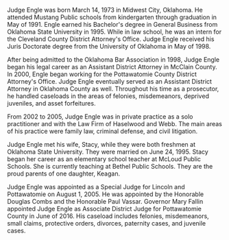 ﻿---
fname: 'Dawson'
lname: 'Engle'
id: 917
published: False
layout: judge-bio
---
Judge Engle was born March 14, 1973 in Midwest City, Oklahoma. He
attended Mustang Public schools from kindergarten through graduation in
May of 1991. Engle earned his Bachelor's degree in General Business from
Oklahoma State University in 1995. While in law school, he was an intern
for the Cleveland County District Attorney's Office. Judge Engle
received his Juris Doctorate degree from the University of Oklahoma in
May of 1998.

After being admitted to the Oklahoma Bar Association in 1998, Judge
Engle began his legal career as an Assistant District Attorney in
McClain County. In 2000, Engle began working for the Pottawatomie County
District Attorney's Office. Judge Engle eventually served as an
Assistant District Attorney in Oklahoma County as well. Throughout his
time as a prosecutor, he handled caseloads in the areas of felonies,
misdemeanors, deprived juveniles, and asset forfeitures.

From 2002 to 2005, Judge Engle was in private practice as a solo
practitioner and with the Law Firm of Haselwood and Webb. The main areas
of his practice were family law, criminal defense, and civil litigation.

Judge Engle met his wife, Stacy, while they were both freshmen at
Oklahoma State University. They were married on June 24, 1995. Stacy
began her career as an elementary school teacher at McLoud Public
Schools. She is currently teaching at Bethel Public Schools. They are
the proud parents of one daughter, Keagan.

Judge Engle was appointed as a Special Judge for Lincoln and
Pottawatomie on August 1, 2005. He was appointed by the Honorable
Douglas Combs and the Honorable Paul Vassar. Governor Mary Fallin
appointed Judge Engle as Associate District Judge for Pottawatomie
County in June of 2016. His caseload includes felonies, misdemeanors,
small claims, protective orders, divorces, paternity cases, and juvenile
cases.
